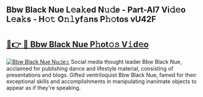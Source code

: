 ## Bbw Black Nue L𝚎a𝚔ed N𝚞𝚍e - Part-AI7 Vi𝚍𝚎o L𝚎a𝚔s - H𝚘𝚝 O𝚗𝚕yf𝚊ns P𝚑𝚘tos vU42F

# <h2><a href="http://kf6ibs.oniu.top/?m=Bbw+Black+Nue">🔗👉 🔴 Bbw Black Nue P𝚑ot𝚘𝚜 V𝚒d𝚎o</a></h2>

[![Bbw Black Nue Nu𝚍e𝚜](https://i.imgur.com/0qMVB7G.gif)](http://kf6ibs.oniu.top/?m=Bbw+Black+Nue)
Social media thought leader Bbw Black Nue, acclaimed for publishing dance and lifestyle material, consisting of presentations and blogs. Gifted ventriloquist Bbw Black Nue, famed for their exceptional skills and accomplishments in manipulating inanimate objects to appear as if they're speaking.  
